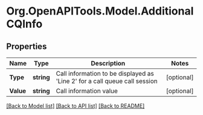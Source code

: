 
# Org.OpenAPITools.Model.AdditionalCQInfo

## Properties

Name | Type | Description | Notes
------------ | ------------- | ------------- | -------------
**Type** | **string** | Call information to be displayed as &#39;Line 2&#39; for a call queue call session | [optional] 
**Value** | **string** | Call information value | [optional] 

[[Back to Model list]](../README.md#documentation-for-models)
[[Back to API list]](../README.md#documentation-for-api-endpoints)
[[Back to README]](../README.md)


